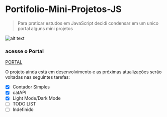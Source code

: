 # Portifolio-Mini-Projetos-JS

> Para praticar estudos em JavaScript decidi condensar em um unico portal alguns mini projetos

![alt text](https://github.com/lucrecioZen/Portifolio-Mini-Projetos-JS/blob/main/preview.png)

### acesse o Portal

<a href="#">PORTAL</a>

O projeto ainda está em desenvolvimento e as próximas atualizações serão voltadas nas seguintes tarefas:

- [x] Contador Simples
- [x] catAPI
- [x] Light Mode/Dark Mode
- [ ] TODO LIST
- [ ] Indefinido
